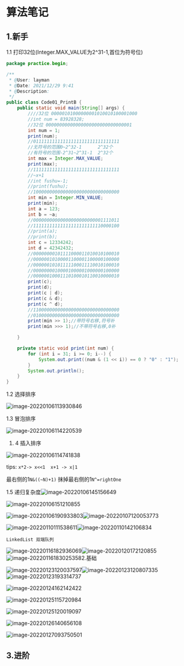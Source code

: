 # 算法笔记

## 1.新手

1.1 打印32位(Integer.MAX_VALUE为2^31-1,首位为符号位)

```java
package practice.begin;

/**
 * @User: layman
 * @Date: 2021/12/29 9:41
 * @Description:
 */
public class Code01_PrintB {
    public static void main(String[] args) {
        ////32位 00000101000000001010010100001000
        //int num = 83928328;
        //32位 00000000000000000000000000000001
        int num = 1;
        print(num);
        //01111111111111111111111111111111
        //无符号的范围0~2^32-1      2^32个
        //有符号的范围-2^31~2^31-1  2^32个
        int max = Integer.MAX_VALUE;
        print(max);
        //11111111111111111111111111111111
        //~x+1
        //int fushu=-1;
        //print(fushu);
        //10000000000000000000000000000000
        int min = Integer.MIN_VALUE;
        print(min);
        int a = 123;
        int b = ~a;
        //00000000000000000000000001111011
        //11111111111111111111111110000100
        //print(a);
        //print(b);
        int c = 12334242;
        int d = 42342432;
        //00000000101111000011010010100010
        //00000010100001100001100000100000
        //00000010101111100011110010100010
        //00000000100001000001000000100000
        //00000010001110100010110010000010
        print(c);
        print(d);
        print(c | d);
        print(c & d);
        print(c ^ d);
        //11000000000000000000000000000000
        //01000000000000000000000000000000
        print(min >> 1);//带符号右移,符号补
        print(min >>> 1);//不带符号右移,0补

    }

    private static void print(int num) {
        for (int i = 31; i >= 0; i--) {
            System.out.print((num & (1 << i)) == 0 ? "0" : "1");
        }
        System.out.println();
    }
}

```

1.2 选择排序

![image-20220106113930846](README.assets/image-20220106113930846.png)

1.3 冒泡排序

![image-20220106114220539](README.assets/image-20220106114220539.png)

1. 4 插入排序

![image-20220106114741838](README.assets/image-20220106114741838.png)

tips:  `x*2-> x<<1  x+1 -> x|1`

最右侧的1`N&((~N)+1)` 抹掉最右侧的1`N^=rightOne`

1.5 递归复杂度![image-20220106145156649](README.assets/image-20220106145156649.png)

![image-20220106151210855](README.assets/image-20220106151210855.png)

![image-20220106190933803](README.assets/image-20220106190933803.png)![image-20220107120053773](README.assets/image-20220107120053773.png)

![image-20220110111538611](README.assets/image-20220110111538611.png)![image-20220110142106834](README.assets/image-20220110142106834.png)

`LinkedList 双端队列`

![image-20220116182936069](README.assets/image-20220116182936069.png)![image-20220120172120855](README.assets/image-20220120172120855.png)![image-20220116183025358](README.assets/image-20220116183025358.png)2.基础

![image-20220123120037597](README.assets/image-20220123120037597.png)![image-20220123120807335](README.assets/image-20220123120807335.png)![image-20220123193314737](README.assets/image-20220123193314737.png)

![image-20220124162142422](README.assets/image-20220124162142422.png)

![image-20220125115720984](README.assets/image-20220125115720984.png)

![image-20220125120019097](README.assets/image-20220125120019097.png)

![image-20220126140656108](README.assets/image-20220126140656108.png)

![image-20220127093750501](README.assets/image-20220127093750501.png)       

## 3.进阶
